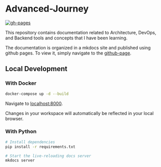 # Advanced-Journey
[![gh-pages](https://github.com/GabrielBrotas/Advanced-Journey/actions/workflows/gh-pages.yml/badge.svg)](https://github.com/GabrielBrotas/Advanced-Journey/actions/workflows/release.yml)

This repository contains documentation related to Architecture, DevOps, and Backend tools and concepts that I have been learning.

The documentation is organized in a mkdocs site and published using github pages. To view it, simply navigate to the [github-page](https://gabrielbrotas.github.io/Advanced-Journey/).

## Local Development

### With Docker

```sh
docker-compose up -d --build
```

Navigate to [localhost:8000](http://localhost:8000).

Changes in your workspace will automatically be reflected in your local browser.

### With Python

```sh
# Install dependencies
pip install -r requirements.txt

# Start the live-reloading docs server
mkdocs server
```
